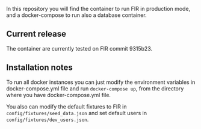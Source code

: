 In this repository you will find the container to run FIR in production mode, and a docker-compose to run also a database container.

## Current release

The container are currently tested on FIR commit 9315b23.

## Installation notes

To run all docker instances you can just modify the environment variables in docker-compose.yml file and run ``docker-compose up``, from the directory where you have docker-compose.yml file.

You also can modify the default fixtures to FIR in ``config/fixtures/seed_data.json`` and set default users in ``config/fixtures/dev_users.json``.